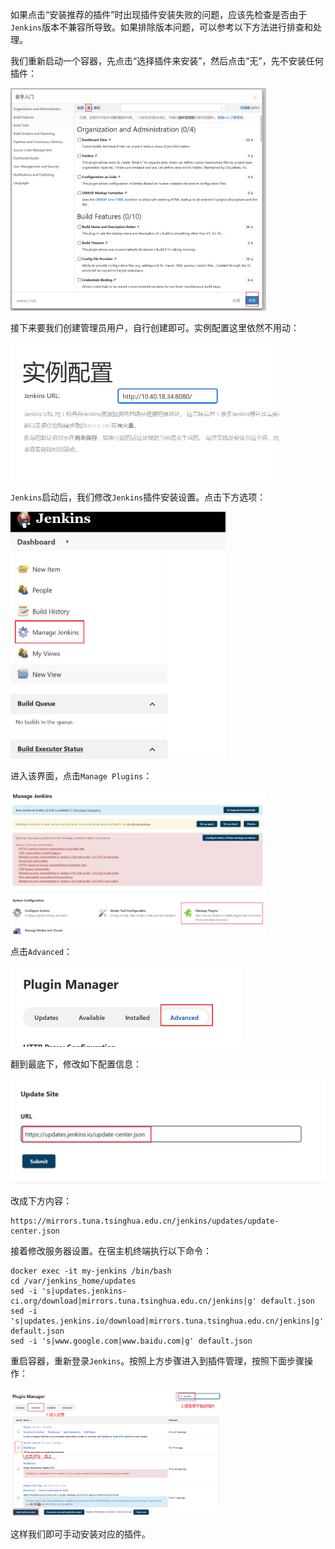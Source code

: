 如果点击“安装推荐的插件”时出现插件安装失败的问题，应该先检查是否由于`Jenkins`版本不兼容所导致。如果排除版本问题，可以参考以下方法进行排查和处理。

我们重新启动一个容器，先点击“选择插件来安装”，然后点击“无”，先不安装任何插件：

<img src="image/image-20231125134954096.png" alt="image-20231125134954096" style="zoom: 40%;" />

接下来要我们创建管理员用户，自行创建即可。实例配置这里依然不用动：

<img src="image/image-20231125135114943.png" alt="image-20231125135114943" style="zoom: 50%;" />

`Jenkins`启动后，我们修改`Jenkins`插件安装设置。点击下方选项：

<img src="image/image-20231125135251307.png" alt="image-20231125135251307" style="zoom:50%;" />

进入该界面，点击`Manage Plugins`：

<img src="image/image-20231125135309747.png" alt="image-20231125135309747" style="zoom: 40%;" />



点击`Advanced`：

<img src="image/image-20231125135352447.png" alt="image-20231125135352447" style="zoom: 50%;" />

翻到最底下，修改如下配置信息：

<img src="image/image-20231125135419608.png" alt="image-20231125135419608" style="zoom:50%;" />

改成下方内容：

```http
https://mirrors.tuna.tsinghua.edu.cn/jenkins/updates/update-center.json
```

接着修改服务器设置。在宿主机终端执行以下命令：

```shell
docker exec -it my-jenkins /bin/bash
cd /var/jenkins_home/updates
sed -i 's|updates.jenkins-ci.org/download|mirrors.tuna.tsinghua.edu.cn/jenkins|g' default.json
sed -i 's|updates.jenkins.io/download|mirrors.tuna.tsinghua.edu.cn/jenkins|g' default.json
sed -i 's|www.google.com|www.baidu.com|g' default.json
```

重启容器，重新登录`Jenkins`。按照上方步骤进入到插件管理，按照下面步骤操作：

<img src="image/image-20231125140305152.png" alt="image-20231125140305152" style="zoom: 33%;" />

这样我们即可手动安装对应的插件。
